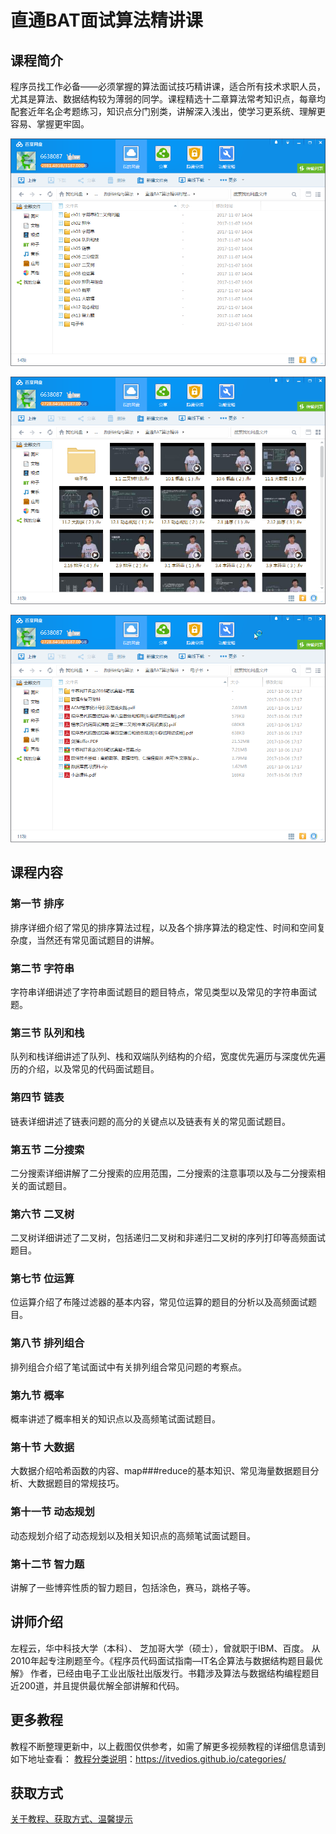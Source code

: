 # 直通BAT面试算法精讲课

## 课程简介

程序员找工作必备——必须掌握的算法面试技巧精讲课，适合所有技术求职人员，尤其是算法、数据结构较为薄弱的同学。课程精选十二章算法常考知识点，每章均配套近年名企考题练习，知识点分门别类，讲解深入浅出，使学习更系统、理解更容易、掌握更牢固。

![](img/直通BAT面试算法精讲课1.png)

![](img/直通BAT面试算法精讲课2.png)

![](img/直通BAT面试算法精讲课3.png)

## 课程内容

### 第一节 排序

排序详细介绍了常见的排序算法过程，以及各个排序算法的稳定性、时间和空间复杂度，当然还有常见面试题目的讲解。

### 第二节 字符串

字符串详细讲述了字符串面试题目的题目特点，常见类型以及常见的字符串面试题。

### 第三节 队列和栈

队列和栈详细讲述了队列、栈和双端队列结构的介绍，宽度优先遍历与深度优先遍历的介绍，以及常见的代码面试题目。

### 第四节 链表

链表详细讲述了链表问题的高分的关键点以及链表有关的常见面试题目。

### 第五节 二分搜索

二分搜索详细讲解了二分搜索的应用范围，二分搜索的注意事项以及与二分搜索相关的面试题目。

### 第六节 二叉树

二叉树详细讲述了二叉树，包括递归二叉树和非递归二叉树的序列打印等高频面试题目。

### 第七节 位运算

位运算介绍了布隆过滤器的基本内容，常见位运算的题目的分析以及高频面试题目。

### 第八节 排列组合

排列组合介绍了笔试面试中有关排列组合常见问题的考察点。

### 第九节 概率

概率讲述了概率相关的知识点以及高频笔试面试题目。

### 第十节 大数据

大数据介绍哈希函数的内容、map###reduce的基本知识、常见海量数据题目分析、大数据题目的常规技巧。

### 第十一节 动态规划

动态规划介绍了动态规划以及相关知识点的高频笔试面试题目。

### 第十二节 智力题

讲解了一些博弈性质的智力题目，包括涂色，赛马，跳格子等。

## 讲师介绍

左程云，华中科技大学（本科）、 芝加哥大学（硕士），曾就职于IBM、百度。 从2010年起专注刷题至今。《程序员代码面试指南—IT名企算法与数据结构题目最优解》 作者，已经由电子工业出版社出版发行。书籍涉及算法与数据结构编程题目近200道，并且提供最优解全部讲解和代码。

## 更多教程

教程不断整理更新中，以上截图仅供参考，如需了解更多视频教程的详细信息请到如下地址查看：
[教程分类说明](https://itvedios.github.io/categories/)：<https://itvedios.github.io/categories/>

## 获取方式

[关于教程、获取方式、温馨提示](https://itvedios.github.io/about/)
